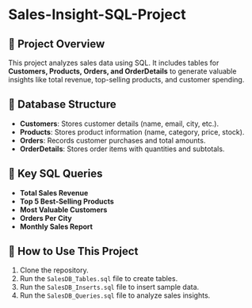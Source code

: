 # Sales-Insight-SQL-Project


## 📌 Project Overview
This project analyzes sales data using SQL. It includes tables for **Customers, Products, Orders, and OrderDetails** to generate valuable insights like total revenue, top-selling products, and customer spending.

## 📂 Database Structure
- **Customers**: Stores customer details (name, email, city, etc.).
- **Products**: Stores product information (name, category, price, stock).
- **Orders**: Records customer purchases and total amounts.
- **OrderDetails**: Stores order items with quantities and subtotals.

## 🚀 Key SQL Queries
- **Total Sales Revenue**
- **Top 5 Best-Selling Products**
- **Most Valuable Customers**
- **Orders Per City**
- **Monthly Sales Report**

## 🎯 How to Use This Project
1. Clone the repository.
2. Run the `SalesDB_Tables.sql` file to create tables.
3. Run the `SalesDB_Inserts.sql` file to insert sample data.
4. Run the `SalesDB_Queries.sql` file to analyze sales insights.


